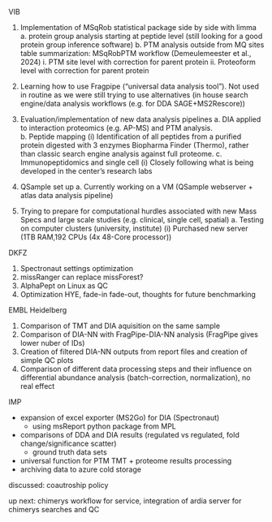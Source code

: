 VIB

1. Implementation of MSqRob statistical package side by side with limma 
a.	protein group analysis starting at peptide level (still looking for a good protein group inference software)
b.	PTM analysis outside from MQ sites table summarization: 
MSqRobPTM workflow (Demeulemeester et al., 2024)
i.	PTM site level with correction for parent protein
ii.	Proteoform level with correction for parent protein

2. Learning how to use Fragpipe (“universal data analysis tool”). Not used in routine as we were still trying to use alternatives (in house search engine/data analysis workflows (e.g. for DDA SAGE+MS2Rescore)) 

3. Evaluation/implementation of new data analysis pipelines
a.	DIA applied to interaction proteomics (e.g. AP-MS) and PTM analysis.  
b.	Peptide mapping (i) Identification of all peptides from a purified protein digested with 3 enzymes
   Biopharma Finder (Thermo), rather than classic search engine analysis against full proteome. 
c.	Immunopeptidomics and single cell (i) Closely following what is being developed in the center’s research labs

4. QSample set up
a.	Currently working on a VM (QSample webserver + atlas data analysis pipeline)

5. Trying to prepare for computational hurdles associated with new Mass Specs and large scale studies (e.g. clinical, single cell, spatial)
a.	Testing on computer clusters (university, institute) (i) Purchased new server (1TB RAM,192 CPUs (4x 48-Core processor))


 DKFZ

 1. Spectronaut settings optimization
 3. missRanger can replace missForest?
 4. AlphaPept on Linux as QC
 5. Optimization HYE, fade-in fade-out, thoughts for future benchmarking

EMBL Heidelberg
1. Comparison of TMT and DIA aquisition on the same sample
2. Comparison of DIA-NN with FragPipe-DIA-NN analysis (FragPipe gives lower nuber of IDs)
3. Creation of filtered DIA-NN outputs from report files and creation of simple QC plots
4. Comparison of different data processing steps and their influence on differential abundance analysis (batch-correction, normalization), no real effect

IMP
- expansion of excel exporter (MS2Go) for DIA (Spectronaut)
	+ using msReport python package from MPL
- comparisons of DDA and DIA results (regulated vs regulated, fold change/significance scatter)
	+ ground truth data sets
- universal function for PTM TMT + proteome results processing
- archiving data to azure cold storage

discussed: coautroship policy

up next: chimerys workflow for service, integration of ardia server for chimerys searches and QC

